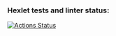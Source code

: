 ### Hexlet tests and linter status:
[![Actions Status](https://github.com/Sergei-iegreS/frontend-project-44/actions/workflows/hexlet-check.yml/badge.svg)](https://github.com/Sergei-iegreS/frontend-project-44/actions)